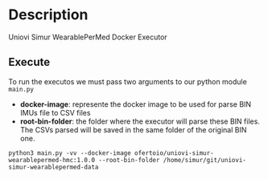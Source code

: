 # Description

Uniovi Simur WearablePerMed Docker Executor

 ## Execute

To run the executos we must pass two arguments to our python module `main.py`

- **docker-image**: represente the docker image to be used for parse BIN IMUs file to CSV files
- **root-bin-folder**: the folder where the executor will parse these BIN files. The CSVs parsed will be saved in the same folder of the original BIN one.

```
python3 main.py -vv --docker-image ofertoio/uniovi-simur-wearablepermed-hmc:1.0.0 --root-bin-folder /home/simur/git/uniovi-simur-wearablepermed-data
```